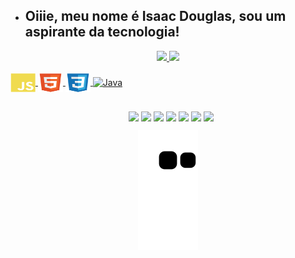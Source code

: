 - ## Oiiie, meu nome é Isaac Douglas, sou um aspirante da tecnologia!
<div align="center">
  <a href="https://github.com/byazeez">
  <img height="150em" src="https://github-readme-stats.vercel.app/api?username=byazeez&show_icons=true&theme=radical&include_all_commits=true&count_private=true"/>
  <img height="150em" src="https://github-readme-stats.vercel.app/api/top-langs/?username=byazeez&layout=compact&langs_count=7&theme=radical"/>
</div>

<div style="display: inline_block;"><br>
  <img align="center" alt="Js"       height="30" width="40" src="https://raw.githubusercontent.com/devicons/devicon/master/icons/javascript/javascript-plain.svg">
  <img align="center" alt="HTML"     height="30" width="40" src="https://raw.githubusercontent.com/devicons/devicon/master/icons/html5/html5-original.svg">
  <img align="center" alt="CSS"      height="30" width="40" src="https://raw.githubusercontent.com/devicons/devicon/master/icons/css3/css3-original.svg">
  <img align="center" alt="Java"     height="30" width="40" src="https://cdn.jsdelivr.net/gh/devicons/devicon/icons/java/java-plain.svg">
</div>

##

<div align="center">
  <a href="https://instagram.com/eiazeez" target="_blank" style="padding-left: 10px;"><img align="center" src="https://img.shields.io/badge/-Instagram-%23E4405F?style=for-the-badge&logo=instagram&logoColor=white" target="_blank"></a>
 	<a href="https://www.twitch.tv/azeeztv" target="_blank"><img align="center" src="https://img.shields.io/badge/Twitch-9146FF?style=for-the-badge&logo=twitch&logoColor=white" target="_blank"></a>
  <a href="https://discord.gg/tCwsutyX"   target="_blank"><img align="center" src="https://img.shields.io/badge/Discord-7289DA?style=for-the-badge&logo=discord&logoColor=white" target="_blank"></a> 
  <a href="mailto:isaac.douglas08@gmail.com"><img align="center" src="https://img.shields.io/badge/-Gmail-%23333?style=for-the-badge&logo=gmail&logoColor=white" target="_blank"></a>
  <a href="https://www.linkedin.com/in/isaacdouglas" target="_blank"><img align="center" src="https://img.shields.io/badge/-LinkedIn-%230077B5?style=for-the-badge&logo=linkedin&logoColor=white" target="_blank"></a>
  <a href="https://pt.stackoverflow.com/users/262574/isaac-douglas"><img align="center" src="https://img.shields.io/badge/Stack_Overflow-FE7A16?style=for-the-badge&logo=stack-overflow&logoColor=white"></a>
  <a href="https://open.spotify.com/user/7cv27iu30ykxupb4nui2gl7d3?si=53900e9013684360"><img align="center" src="https://img.shields.io/badge/Spotify-1ED760?&style=for-the-badge&logo=spotify&logoColor=white"></a>


  ![Snake animation](https://github.com/rafaballerini/rafaballerini/blob/output/github-contribution-grid-snake.svg)
  
  <div/>
